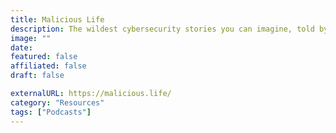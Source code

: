 ```yaml
---
title: Malicious Life
description: The wildest cybersecurity stories you can imagine, told by experts & hackers.
image: ""
date: 
featured: false
affiliated: false
draft: false

externalURL: https://malicious.life/
category: "Resources"
tags: ["Podcasts"]
---
```

